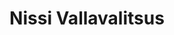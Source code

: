 ---
title: Nissi Vallavalitsus
maintainer_name: Mare Rabi
maintainer_email: mare.rabi@nissi.ee
description: '' 
twitter: ''
---